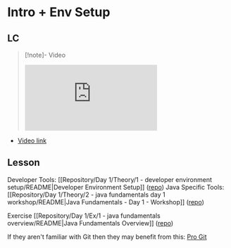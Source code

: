 # Intro + Env Setup

## LC

> [!note]- Video
> <div class="iframe-container"> <iframe src="https://us02web.zoom.us/rec/play/_DXkqfvX7B2B4GxlVndr8i2Jvn3u9ar6ECQaDsdMBmApqwOIXEMVUHtqol4G9ZyceROXqhejWM4KyMw.g0w9MHFhEjuWMJjb?eagerLoadZvaPages=sidemenu.billing.plan_management&accessLevel=meeting&canPlayFromShare=true&from=my_recording&continueMode=true&componentName=rec-play&originRequestUrl=https%3A%2F%2Fus02web.zoom.us%2Frec%2Fshare%2Fa4fiWjohIazMQ0YXW0ZwdJX-DRl2EDW8wDuNmciFJ6GUUOB0PXxIq1ca5rfJhoy2.VqJKxMTTGMwey2K0" frameborder="0" allowfullscreen></iframe> </div>

- [Video link](https://us02web.zoom.us/rec/play/_DXkqfvX7B2B4GxlVndr8i2Jvn3u9ar6ECQaDsdMBmApqwOIXEMVUHtqol4G9ZyceROXqhejWM4KyMw.g0w9MHFhEjuWMJjb?eagerLoadZvaPages=sidemenu.billing.plan_management&accessLevel=meeting&canPlayFromShare=true&from=my_recording&continueMode=true&componentName=rec-play&originRequestUrl=https%3A%2F%2Fus02web.zoom.us%2Frec%2Fshare%2Fa4fiWjohIazMQ0YXW0ZwdJX-DRl2EDW8wDuNmciFJ6GUUOB0PXxIq1ca5rfJhoy2.VqJKxMTTGMwey2K0)

## Lesson
Developer Tools: [[Repository/Day 1/Theory/1 - developer environment setup/README|Developer Environment Setup]] ([repo](https://github.com/boolean-uk/developer-environment-setup))
Java Specific Tools: [[Repository/Day 1/Theory/2 - java fundamentals day 1 workshop/README|Java Fundamentals - Day 1 - Workshop]] ([repo](https://github.com/boolean-uk/java-fundamentals-day-1-workshop))

Exercise [[Repository/Day 1/Ex/1 - java fundamentals overview/README|Java Fundamentals Overview]] ([repo](https://github.com/boolean-uk/java-fundamentals-overview))

If they aren't familiar with Git then they may benefit from this: [Pro Git](https://git-scm.com/book/en/v2)


